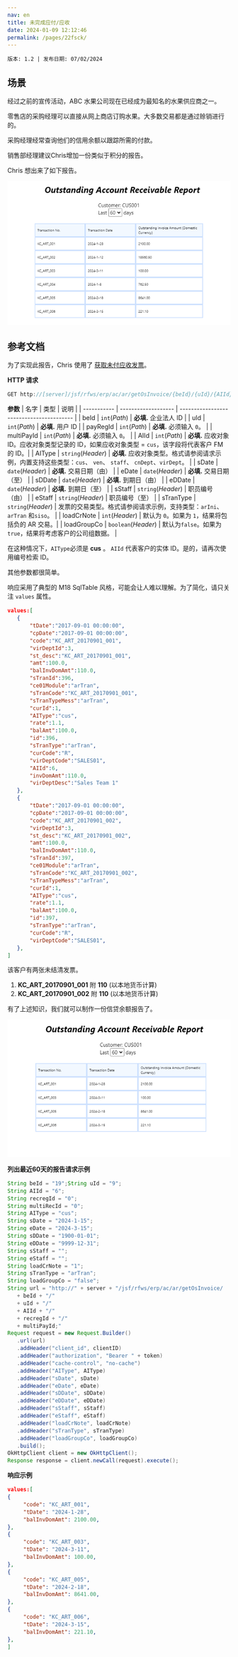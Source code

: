 ```yaml
---
nav: en
title: 未完成应付/应收
date: 2024-01-09 12:12:46
permalink: /pages/22fsck/
---
```


`版本: 1.2 | 发布日期: 07/02/2024`

## 场景

经过之前的宣传活动，ABC 水果公司现在已经成为最知名的水果供应商之一。

零售店的采购经理可以直接从网上商店订购水果。大多数交易都是通过赊销进行的。

采购经理经常查询他们的信用余额以跟踪所需的付款。

销售部经理建议Chris增加一份类似于积分的报告。

Chris 想出来了如下报告。

![wst21](/assets/wst21.png)

## 参考文档

为了实现此报告，Chris 使用了 [获取未付应收发票](/pages/cae7db/#get-outstanding-ar-invoices)。

**HTTP 请求**
```java
GET http://[server]/jsf/rfws/erp/ac/ar/getOsInvoice/{beId}/{uId}/{AIId}/{recregId}/{multiRecId}
```

**参数**
| 名字        | 类型                | 说明                              |
| ----------- | ------------------- | ---------------------------------------- |
| beId        | `int`(*Path*)       | **必填.** 企业法人 ID         |
| uId         | `int`(*Path*)       | **必填.** 用户 ID                     |
| payRegId    | `int`(*Path*)       | **必填.** 必须输入 `0`。          |
| multiPayId  | `int`(*Path*)       | **必填.** 必须输入 `0`。          |
| AIId        | `int`(*Path*)       | **必填.** 应收对象 ID。应收对象类型记录的 ID，如果应收对象类型 = `cus`，该字段将代表客户 FM 的 ID。|
| AIType      | `string`(*Header*)  | **必填.** 应收对象类型。格式请参阅请求示例，内置支持这些类型：`cus`、 `ven`、 `staff`、 `cnDept`、`virDept`。 |
| sDate       | `date`(*Header*)    | **必填.** 交易日期（由）    |
| eDate       | `date`(*Header*)    | **必填.** 交易日期（至）     |
| sDDate      | `date`(*Header*)    | **必填.** 到期日（由）           |
| eDDate      | `date`(*Header*)    | **必填.** 到期日（至）             |
| sStaff      | `string`(*Header*)  | 职员编号（由）                        |
| eStaff      | `string`(*Header*)  | 职员编号（至）                         |
| sTranType   | `string`(*Header*)  | 发票的交易类型。格式请参阅请求示例，支持类型：`arIni`、`arTran` 和`siso`。 |
| loadCrNote  | `int`(*Header*)     | 默认为 `0`。如果为 `1`，结果将包括负的 AR 交易。|
| loadGroupCo | `boolean`(*Header*) | 默认为`false`。如果为 `true`，结果将考虑客户的公司组数据。 |

在这种情况下，`AIType`必须是 **cus** 。 `AIId` 代表客户的实体 ID。是的，请再次使用编号检索 ID。

其他参数都很简单。

响应采用了典型的 M18 SqlTable 风格，可能会让人难以理解。为了简化，请只关注 `values` 属性。

```json
values:[
   {
	   "tDate":"2017-09-01 00:00:00",
	   "cpDate":"2017-09-01 00:00:00",
	   "code":"KC_ART_20170901_001",
	   "virDeptId":3,
	   "st_desc":"KC_ART_20170901_001",
	   "amt":100.0,
	   "balInvDomAmt":110.0,
	   "sTranId":396,
	   "ce01Module":"arTran",
	   "sTranCode":"KC_ART_20170901_001",
	   "sTranTypeMess":"arTran",
	   "curId":1,
	   "AIType":"cus",
	   "rate":1.1,
	   "balAmt":100.0,
	   "id":396,
	   "sTranType":"arTran",
	   "curCode":"R",
	   "virDeptCode":"SALES01",
	   "AIId":6,
	   "invDomAmt":110.0,
	   "virDeptDesc":"Sales Team 1"
   },
   {
	   "tDate":"2017-09-01 00:00:00",
	   "cpDate":"2017-09-01 00:00:00",
	   "code":"KC_ART_20170901_002",
	   "virDeptId":3,
	   "st_desc":"KC_ART_20170901_002",
	   "amt":100.0,
	   "balInvDomAmt":110.0,
	   "sTranId":397,
	   "ce01Module":"arTran",
	   "sTranCode":"KC_ART_20170901_002",
	   "sTranTypeMess":"arTran",
	   "curId":1,
	   "AIType":"cus",
	   "rate":1.1,
	   "balAmt":100.0,
	   "id":397,
	   "sTranType":"arTran",
	   "curCode":"R",
	   "virDeptCode":"SALES01",
   },
]
```

该客户有两张未结清发票。

1. **KC_ART_20170901_001** 附 **110** (以本地货币计算)
2. **KC_ART_20170901_002** 附 **110** (以本地货币计算)

有了上述知识，我们就可以制作一份信贷余额报告了。

![wst22](/assets/wst22.png)

**列出最近60天的报告请求示例**
```java
String beId = "19";String uId = "9";
String AIId = "6";
String recregId = "0";
String multiRecId = "0";
String AIType = "cus";
String sDate = "2024-1-15";
String eDate = "2024-3-15";
String sDDate = "1900-01-01";
String eDDate = "9999-12-31";
String sStaff = "";
String eStaff = "";
String loadCrNote = "1";
String sTranType = "arTran";
String loadGroupCo = "false";
String url = "http://" + server + "/jsf/rfws/erp/ac/ar/getOsInvoice/
   + beId + "/"
   + uId + "/"
   + AIId + "/"
   + recregId + "/"
   + multiPayId;"
Request request = new Request.Builder()
   .url(url)
   .addHeader("client_id", clientID)
   .addHeader("authorization", "Bearer " + token)
   .addHeader("cache-control", "no-cache")
   .addHeader("AIType", AIType)
   .addHeader("sDate", sDate)
   .addHeader("eDate", eDate)
   .addHeader("sDDate", sDDate)
   .addHeader("eDDate", eDDate)
   .addHeader("sStaff", sStaff)
   .addHeader("eStaff", eStaff)
   .addHeader("loadCrNote", loadCrNote)
   .addHeader("sTranType", sTranType)
   .addHeader("loadGroupCo", loadGroupCo)
   .build();
OkHttpClient client = new OkHttpClient();
Response response = client.newCall(request).execute();
```

**响应示例**
```json
values:[
{
     "code": "KC_ART_001",
     "tDate": "2024-1-28",
     "balInvDomAmt": 2100.00,
},
{
     "code": "KC_ART_003",
     "tDate": "2024-3-11",
     "balInvDomAmt": 100.00,
},
{
     "code": "KC_ART_005",
     "tDate": "2024-2-18",
     "balInvDomAmt": 8641.00,
},
{
     "code": "KC_ART_006",
     "tDate": "2024-3-15",
     "balInvDomAmt": 221.10,
},
]
```